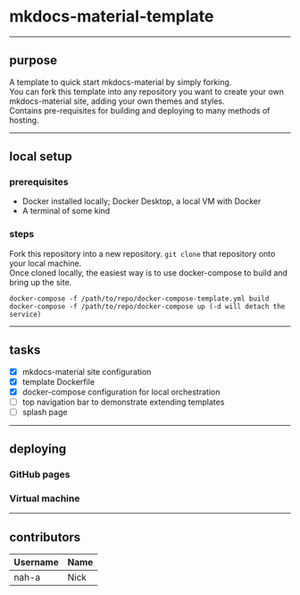 # mkdocs-material-template
___
## purpose
A template to quick start mkdocs-material by simply forking.  
You can fork this template into any repository you want to create your own mkdocs-material site, adding your own themes and styles.  
Contains pre-requisites for building and deploying to many methods of hosting.  

___
## local setup

### prerequisites

- Docker installed locally; Docker Desktop, a local VM with Docker
- A terminal of some kind

### steps

Fork this repository into a new repository. `git clone` that repository onto your local machine.  
Once cloned locally, the easiest way is to use docker-compose to build and bring up the site.  

```
docker-compose -f /path/to/repo/docker-compose-template.yml build  
docker-compose -f /path/to/repo/docker-compose up (-d will detach the service)  
```

___
## tasks

- [x] mkdocs-material site configuration
- [x] template Dockerfile 
- [x] docker-compose configuration for local orchestration
- [ ] top navigation bar to demonstrate extending templates
- [ ] splash page 

___
## deploying

### GitHub pages


### Virtual machine

___
## contributors

| Username | Name |
| ---------- | ---------- |
| nah-a | Nick |


